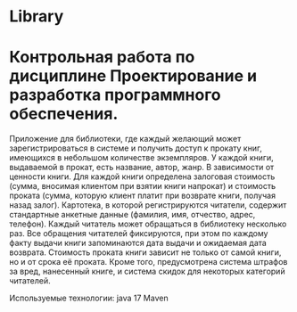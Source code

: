 # Library

# Контрольная работа по дисциплине Проектирование и разработка программного обеспечения.

Приложение для библиотеки, где каждый желающий может зарегистрироваться в системе и получить доступ к прокату книг, имеющихся в небольшом количестве экземпляров. У каждой книги, выдаваемой в прокат, есть название, автор, жанр. В зависимости от ценности книги. Для каждой книги определена залоговая стоимость (сумма, вносимая клиентом при взятии книги напрокат) и стоимость проката (сумма, которую клиент платит при возврате книги, получая назад залог). Картотека, в которой регистрируются читатели, содержит стандартные анкетные данные (фамилия, имя, отчество, адрес, телефон). Каждый читатель может обращаться в библиотеку несколько раз. Все обращения читателей фиксируются, при этом по каждому факту выдачи книги запоминаются дата выдачи и ожидаемая дата возврата.
Стоимость проката книги зависит не только от самой книги, но и от срока её проката. Кроме того, предусмотрена система штрафов за вред, нанесенный книге, и система скидок для некоторых категорий читателей.

Используемые технологии:
java 17
Maven
